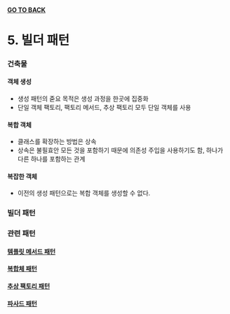 #### [GO TO BACK](../README.md)

# 5. 빌더 패턴
### 건축물
#### 객체 생성
- 생성 패턴의 줃요 목적은 생성 과정을 한곳에 집중화
- 단일 객체 팩토리, 팩토리 메서드, 추상 팩토리 모두 단일 객체를 사용
#### 복합 객체
- 클래스를 확장하는 방법은 상속
- 상속은 불필효안 모든 것을 포함하기 때문에 의존성 주입을 사용하기도 함, 하나가 다른 하나를 포함하는 관계
#### 복잡한 객체
- 이전의 생성 패턴으로는 복합 객체를 생성할 수 없다.

### 빌더 패턴


### 관련 패턴
#### [템플릿 메서드 패턴](../chatper22/README.md)
#### [복합체 패턴](../chapter9/README.md)
#### [추상 팩토리 패턴](../chapter4/README.md)
#### [파사드 패턴](../chapter11/README.md)
